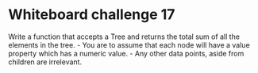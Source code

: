 # Whiteboard challenge 17

Write a function that accepts a Tree and returns the total sum of all the elements in the tree. - You are to assume that each node will have a value property which has a numeric value. - Any other data points, aside from children are irrelevant.
